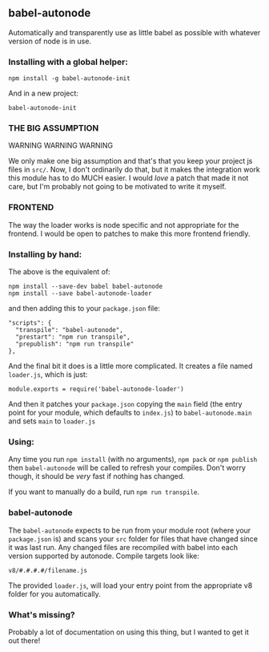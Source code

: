 babel-autonode
--------------

Automatically and transparently use as little babel as possible with
whatever version of node is in use.

### Installing with a global helper:

```
npm install -g babel-autonode-init
```

And in a new project:

```
babel-autonode-init
```

### THE BIG ASSUMPTION

WARNING WARNING WARNING

We only make one big assumption and that's that you keep your project js
files in `src/`.  Now, I don't ordinarily do that, but it makes the
integration work this module has to do MUCH easier.  I would _love_ a patch
that made it not care, but I'm probably not going to be motivated to write
it myself.

### FRONTEND

The way the loader works is node specific and not appropriate for the
frontend.  I would be open to patches to make this more frontend friendly.

### Installing by hand:

The above is the equivalent of:
```
npm install --save-dev babel babel-autonode
npm install --save babel-autonode-loader
```
and then adding this to your `package.json` file:
```
"scripts": {
  "transpile": "babel-autonode",
  "prestart": "npm run transpile",
  "prepublish": "npm run transpile"
},
```

And the final bit it does is a little more complicated.  It creates a file
named `loader.js`, which is just:

```
module.exports = require('babel-autonode-loader')
```

And then it patches your `package.json` copying the `main` field (the entry
point for your module, which defaults to `index.js`) to
`babel-autonode.main` and sets `main` to `loader.js`

### Using:

Any time you run `npm install` (with no arguments), `npm pack` or `npm
publish` then `babel-autonode` will be called to refresh your compiles.
Don't worry though, it should be _very_ fast if nothing has changed.

If you want to manually do a build, run `npm run transpile`.

### babel-autonode

The `babel-autonode` expects to be run from your module root (where your
`package.json` is) and scans your `src` folder for files that have changed
since it was last run.  Any changed files are recompiled with babel into
each version supported by autonode.  Compile targets look like:

```
v8/#.#.#.#/filename.js
````

The provided `loader.js`, will load your entry point from the appropriate v8 folder
for you automatically.

### What's missing?

Probably a lot of documentation on using this thing, but I wanted to get it
out there!
